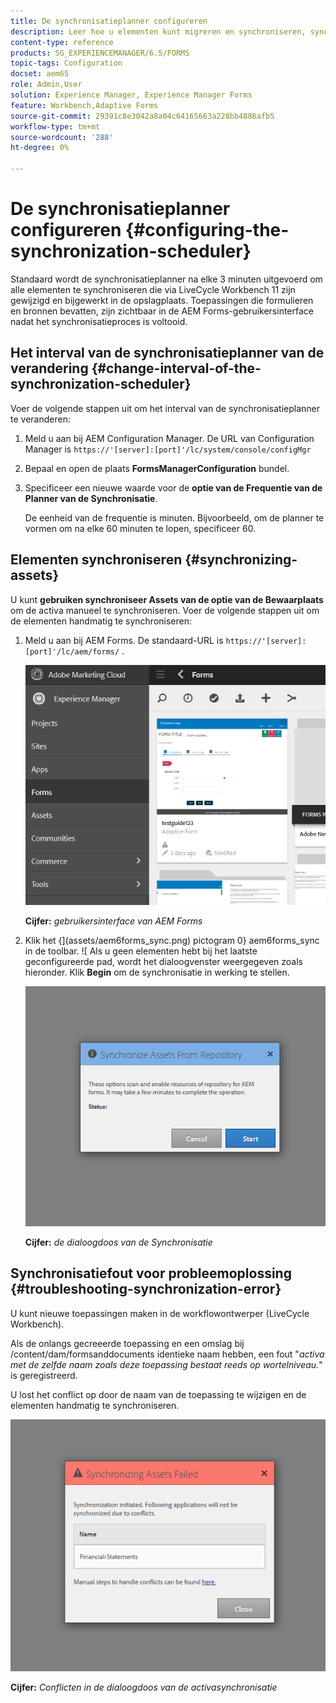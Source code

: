```yaml
---
title: De synchronisatieplanner configureren
description: Leer hoe u elementen kunt migreren en synchroniseren, synchronisatieplanner kunt configureren en mappen kunt gebruiken om elementen te rangschikken.
content-type: reference
products: SG_EXPERIENCEMANAGER/6.5/FORMS
topic-tags: Configuration
docset: aem65
role: Admin,User
solution: Experience Manager, Experience Manager Forms
feature: Workbench,Adaptive Forms
source-git-commit: 29391c8e3042a8a04c64165663a228bb4886afb5
workflow-type: tm+mt
source-wordcount: '288'
ht-degree: 0%

---
```


# De synchronisatieplanner configureren {#configuring-the-synchronization-scheduler}

Standaard wordt de synchronisatieplanner na elke 3 minuten uitgevoerd om alle elementen te synchroniseren die via LiveCycle Workbench 11 zijn gewijzigd en bijgewerkt in de opslagplaats. Toepassingen die formulieren en bronnen bevatten, zijn zichtbaar in de AEM Forms-gebruikersinterface nadat het synchronisatieproces is voltooid.

## Het interval van de synchronisatieplanner van de verandering {#change-interval-of-the-synchronization-scheduler}

Voer de volgende stappen uit om het interval van de synchronisatieplanner te veranderen:

1. Meld u aan bij AEM Configuration Manager. De URL van Configuration Manager is `https://'[server]:[port]'/lc/system/console/configMgr`

1. Bepaal en open de plaats **FormsManagerConfiguration** bundel.

1. Specificeer een nieuwe waarde voor de **optie van de Frequentie van de Planner van de Synchronisatie**.

   De eenheid van de frequentie is minuten. Bijvoorbeeld, om de planner te vormen om na elke 60 minuten te lopen, specificeer 60.

## Elementen synchroniseren {#synchronizing-assets}

U kunt **gebruiken synchroniseer Assets van de optie van de Bewaarplaats** om de activa manueel te synchroniseren. Voer de volgende stappen uit om de elementen handmatig te synchroniseren:

1. Meld u aan bij AEM Forms. De standaard-URL is `https://'[server]:[port]'/lc/aem/forms/` .

   ![ AEM Forms gebruikersinterface ](assets/aem_forms_ui.png)

   **Cijfer:** *gebruikersinterface van AEM Forms*

1. Klik het {](assets/aem6forms_sync.png) pictogram 0} aem6forms_sync in de toolbar. ![ Als u geen elementen hebt bij het laatste geconfigureerde pad, wordt het dialoogvenster weergegeven zoals hieronder. Klik **Begin** om de synchronisatie in werking te stellen.

   ![ de dialoogdoos van de Synchronisatie ](assets/migrate-and-syncronize.png)

   **Cijfer:** *de dialoogdoos van de Synchronisatie*

## Synchronisatiefout voor probleemoplossing {#troubleshooting-synchronization-error}

U kunt nieuwe toepassingen maken in de workflowontwerper (LiveCycle Workbench).

Als de onlangs gecreeerde toepassing en een omslag bij /content/dam/formsanddocuments identieke naam hebben, een fout &quot;*activa met de zelfde naam zoals deze toepassing bestaat reeds op wortelniveau.*&quot; is geregistreerd.

U lost het conflict op door de naam van de toepassing te wijzigen en de elementen handmatig te synchroniseren.

![ Conflicten in de dialoogdoos van de activasynchronisatie ](assets/sync-conflict.png)

**Cijfer:** *Conflicten in de dialoogdoos van de activasynchronisatie*
